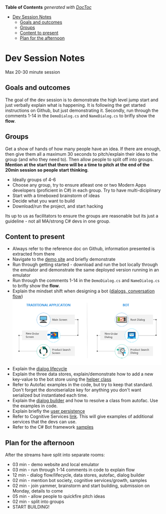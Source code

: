 <!-- START doctoc generated TOC please keep comment here to allow auto update -->
<!-- DON'T EDIT THIS SECTION, INSTEAD RE-RUN doctoc TO UPDATE -->
**Table of Contents**  *generated with [DocToc](https://github.com/thlorenz/doctoc)*

- [Dev Session Notes](#dev-session-notes)
  - [Goals and outcomes](#goals-and-outcomes)
  - [Groups](#groups)
  - [Content to present](#content-to-present)
  - [Plan for the afternoon](#plan-for-the-afternoon)

<!-- END doctoc generated TOC please keep comment here to allow auto update -->

# Dev Session Notes
Max 20-30 minute session

## Goals and outcomes
The goal of the dev session is to demonstrate the high level jump start and just verbally explain what is happening. It is following the get started instructions on Github, but just demonstrating it. Secondly, run through the comments 1-14 in the `DemoDialog.cs` and `NameDialog.cs` to brifly show the **flow**.

## Groups
Get a show of hands of how many people have an idea. If there are enough, then give them all a maximum 30 seconds to pitch/explain their idea to the group (and who they need to). Then allow people to split off into groups. **Mention at the start that there will be a time to pitch at the end of the 20min session so people start thinking**.
- Ideally groups of 4-6
- Choose any group, try to ensure atleast one or two Modern Apps developers (proficient in C#) in each group. Try to have multi-diciplinary 
- Start with a timeboxed brainstorm of ideas
- Decide what you want to build
- Download/run the project, and start hacking

Its up to us as facilitators to ensure the groups are reasonable but its just a guideline - not all MA/strong C# devs in one group. 

## Content to present
- Always refer to the reference doc on Github, information presented is extracted from there
- Navigate to the [demo site](https://hackfestbotbase.azurewebsites.net/) and briefly demonstrate
- Run through getting started - download and run the bot locally through the emulator and demonstrate the same deployed version running in an emulator
- Run through the comments 1-14 in the `DemoDialog.cs` and `NameDialog.cs` to brifly show the **flow**.
- Explain the mindset shift when designing a bot ([dialogs, conversation flow](https://github.com/develohpanda/Bot-Hackfest#dialogs-conversation-flow))
![dialogs-screens](./assets/dialogs-screens.png)
- Explain the [dialog lifecycle](https://github.com/develohpanda/Bot-Hackfest#dialog-lifecycle)
- Explain the three data stores, explain/demonstrate how to add a new key-value to the bot store using the [helper class](https://github.com/develohpanda/Bot-Hackfest#data-storagestate-helpers)
- Refer to Autofac examples in the code, but try to keep that standard. Don't forget the donotserialize key for anything you don't want serialized but instantiated each time.
- Explain the [dialog builder](https://github.com/develohpanda/Bot-Hackfest#dialog-builder) and how to resolve a class from autofac. Use the examples in code.
- Explain briefly the [user persistence](https://github.com/develohpanda/Bot-Hackfest#user-persistence)
- Refer to Cognitive Services [link](https://docs.microsoft.com/en-us/azure/bot-service/bot-service-concept-intelligence). This will give examples of additional services that the devs can use.
- Refer to the C# Bot framework [samples](https://github.com/Microsoft/BotBuilder-Samples/tree/master/CSharp)


## Plan for the afternoon
After the streams have split into separate rooms:
- 03 min - demo website and local emulator
- 03 min - run through 1-14 comments in code to explain flow
- 12 min - dialog flow/lifecycle, data stores, autofac, dialog builder
- 02 min - mention bot society, cognitive services/growth, samples
- 02 min - join yammer, brainstorm and start building, submission on Monday, details to come
- 05 min - allow people to quickfire pitch ideas
- 02 min - split into groups
- START BUILDING!